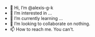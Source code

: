 - 👋 Hi, I’m @alexis-g-k
- 👀 I’m interested in ...
- 🌱 I’m currently learning ...
- 💞️ I’m looking to collaborate on nothing.
- 📫 How to reach me. You can't.

<!---
alexis-g-k/alexis-g-k is a ✨ special ✨ repository because its `README.md` (this file) appears on your GitHub profile.
You can click the Preview link to take a look at your changes.
--->
